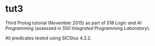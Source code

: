 # tut3

Third Prolog tutorial (November 2015) as part of _518 Logic and AI Programming_ (assessed in _550 Integrated Programming Laboratory_).

All predicates tested using SICStus 4.3.2.

